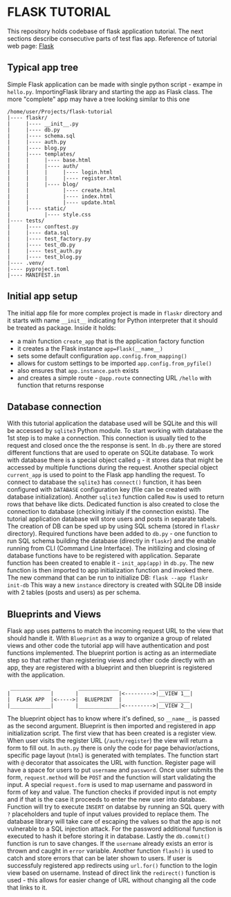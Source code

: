 # FLASK TUTORIAL
This repository holds codebase of flask application tutorial.
The next sections describe consecutive parts of test flas app.
Reference of tutorial web page: 
[Flask](https://flask.palletsprojects.com/en/3.0.x/tutorial/)

## Typical app tree
Simple Flask application can be made with single python script - exampe in 
`hello.py`. ImportingFlask library and starting the app as Flask class. The 
more "complete" app may have a tree looking similar to this one
```
/home/user/Projects/flask-tutorial
|---- flaskr/
|     |---- __init__.py
|     |---- db.py
|     |---- schema.sql
|     |---- auth.py
|     |---- blog.py
|     |---- templates/
|     |     |---- base.html
|     |     |---- auth/
|     |     |     |---- login.html
|     |     |     |---- register.html
|     |     |---- blog/
|     |           |---- create.html
|     |           |---- index.html
|     |           |---- update.html
|     |---- static/
|           |---- style.css
|---- tests/
|     |---- conftest.py
|     |---- data.sql
|     |---- test_factory.py
|     |---- test_db.py
|     |---- test_auth.py
|     |---- test_blog.py
|---- .venv/
|---- pyproject.toml
|---- MANIFEST.in
```

## Initial app setup
The initial app file for more complex project is made in `flaskr` directory
and it starts with name `__init__` indicating for Python interpreter that it
should be treated as package. Inside it holds:
- a main function `create_app` that is the application factory function
- it creates a the Flask instance `app=Flask(__name__)`
- sets some default configuration `app.config.from_mapping()`
- allows for custom settings to be imported `app.config.from_pyfile()`
- also ensures that `app.instance.path` exists
- and creates a simple route - `@app.route` connecting URL `/hello` with 
  function that returns response

## Database connection
With this tutorial application the database used will be SQLite and this will
be accessed by `sqlite3` Python module. To start working with database the 1st
step is to make a connection. This connection is usually tied to the request
and closed once the the response is sent.
In `db.py` there are stored different functions that are used to operate on
SQLite database. To work with database there is a special object called `g` -
it stores data that might be accessed by multiple functions during the request.
Another special object `current_app` is used to point to the Flask app handling
the request. To connect to database the `sqlite3` has `connect()` function, it
has been configured with `DATABASE` configuration key (file can be created 
with database initialization). Another `sqlite3` function called `Row` is used
to return rows that behave like dicts. Dedicated function is also created to
close the connection to database (checking initialy if the connection exists).
The tutorial application database will store users and posts in separate 
tabels. The creation of DB can be sped up by using SQL schema (stored in 
`flaskr` directory). Required functions have been added to `db.py` - one 
function to run SQL schema building the database (directly in `flaskr`) and
the enable running from CLI (Command Line Interface). The initilizing and 
closing of database functions have to be registered with application. Separate
function has been created to enable it - `init_app(app)` in `db.py`. The new
function is then imported to app initialization function and invoked there.
The new command that can be run to initialize DB: `flask --app flaskr init-db`
This way a new `instance` directory is created with SQLite DB inside with 2
tables (posts and users) as per schema.

## Blueprints and Views
Flask app uses patterns to match the incoming request URL to the view that
should handle it. With `Blueprint` as a way to organize a group of related 
views and other code the tutorial app will have authentication and post 
functions implemented. The blueprint portion is acting as an intermediate 
step so that rather than registering views and other code directly with an 
app, they are registered with a blueprint and then blueprint is registered 
with the application.

```
 _____________         _____________             __________
|             |       |             |<--------->|__VIEW 1__|
|  FLASK APP  |<----->|  BLUEPRINT  |            __________            
|_____________|       |_____________|<--------->|__VIEW 2__|

```

The blueprint object has to know where it's defined, so `__name__` is passed
as the second argument. Blueprint is then imported and registered in app initialization script.
The first view that has been created is a register view. When user visits the
register URL (`/auth/register`) the view will return a form to fill out. In
`auth.py` there is only the code for page behavior/actions, specific page 
layout (`html`) is generated with templates. The function start with `@` 
decorator that assoicates the URL with function. Register page will have a 
space for users to put `username` and `password`. Once user submits the form,
`request.method` will be `POST` and the function will start validating the
input. A special `request.form` is used to map username and password in form of
key and value. The function checks if provided input is not empty and if that
is the case it proceeds to enter the new user into database. Function will try
to execute `INSERT` on databse by running an SQL query with `?` placeholders 
and tuple of input values provided to replace them. The database library will 
take care of escaping the values so that the app is not vulnerable to a SQL 
injection attack. For the password additional function is executed to hash it
before storing it in database. Lastly the `db.commit()` function is run to save
changes. If the `username` already exists an error is thrown and caught in 
`error` variable. Another function `flash()` is used to catch and store errors
that can be later shown to users. If user is successfuly registered app 
redirects using `url.for()` function to the login view based on username.
Instead of direct link the `redirect()` function is used - this allows for
easier change of URL without changing all the code that links to it.
